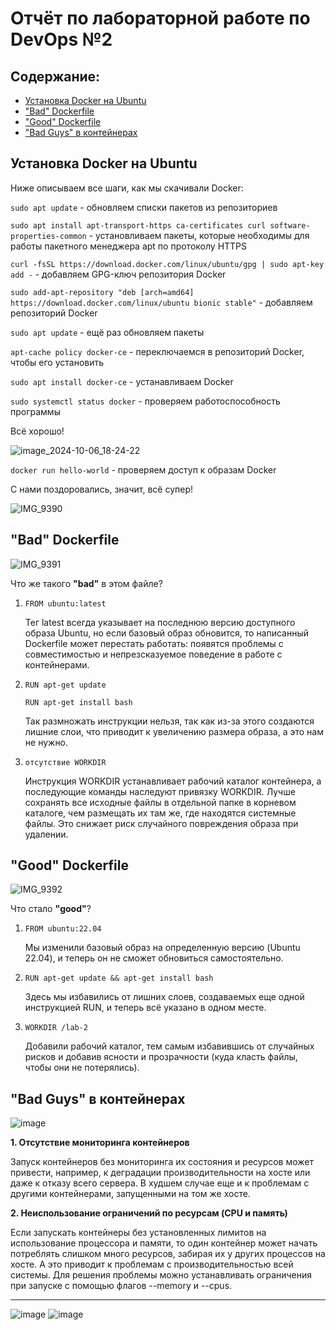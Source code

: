 # Отчёт по лабораторной работе по DevOps №2
## Содержание:
- [Установка Docker на Ubuntu](#установка-docker-на-ubuntu)
- ["Bad" Dockerfile](#bad-dockerfile)
- ["Good" Dockerfile](#good-dockerfile)
- ["Bad Guys" в контейнерах](#bad-guys-в-контейнерах)

## Установка Docker на Ubuntu
Ниже описываем все шаги, как мы скачивали Docker:

`sudo apt update` - обновляем списки пакетов из репозиториев

`sudo apt install apt-transport-https ca-certificates curl software-properties-common` - установливаем пакеты, которые необходимы для работы пакетного менеджера apt по протоколу HTTPS

`curl -fsSL https://download.docker.com/linux/ubuntu/gpg | sudo apt-key add -` - добавляем GPG-ключ репозитория Docker

`sudo add-apt-repository "deb [arch=amd64] https://download.docker.com/linux/ubuntu bionic stable"` - добавляем репозиторий Docker

`sudo apt update` - ещё раз обновляем пакеты

`apt-cache policy docker-ce` - переключаемся в репозиторий Docker, чтобы его установить

`sudo apt install docker-ce` - устанавливаем Docker

`sudo systemctl status docker` - проверяем работоспособность программы

Всё хорошо!

![image_2024-10-06_18-24-22](https://github.com/user-attachments/assets/0efa1b27-76cd-4ab5-8255-02d8abf6e7c2)

`docker run hello-world` - проверяем доступ к образам Docker

С нами поздоровались, значит, всё супер!

![IMG_9390](https://github.com/user-attachments/assets/fe63c78f-46fc-4794-a7cb-63527827c2e1)

## "Bad" Dockerfile
![IMG_9391](https://github.com/user-attachments/assets/6c452e40-1917-4160-ab08-4c5d511bdea9)

Что же такого **"bad"** в этом файле?

1. `FROM ubuntu:latest`
   
   Тег latest всегда указывает на последнюю версию доступного образа Ubuntu, но если базовый образ обновится, то написанный Dockerfile может перестать работать: появятся проблемы с совместимостью и непрезсказуемое поведение в работе с контейнерами.
   
2. `RUN apt-get update`

   `RUN apt-get install bash`

   Так размножать инструкции нельзя, так как из-за этого создаются лишние слои, что приводит к увеличению размера образа, а это нам не нужно.
   
4. `отсутствие WORKDIR`
   
   Инструкция WORKDIR устанавливает рабочий каталог контейнера, а последующие команды наследуют привязку WORKDIR. Лучше сохранять все исходные файлы в отдельной папке в корневом каталоге, чем размещать их там же, где находятся системные файлы. Это снижает риск случайного повреждения образа при удалении.

## "Good" Dockerfile
![IMG_9392](https://github.com/user-attachments/assets/8d00bf7f-2b54-4c22-b84d-b8d3a095f69d)

Что стало **"good"**?

1. `FROM ubuntu:22.04`
   
   Мы изменили базовый образ на определенную версию (Ubuntu 22.04), и теперь он не сможет обновиться самостоятельно.
   
2. `RUN apt-get update && apt-get install bash`

   Здесь мы избавились от лишних слоев, создаваемых еще одной инструкцией RUN, и теперь всё указано в одном месте.
   
3. `WORKDIR /lab-2`
   
   Добавили рабочий каталог, тем самым избавившись от случайных рисков и добавив ясности и прозрачности (куда класть файлы, чтобы они не потерялись).


## "Bad Guys" в контейнерах

![image](https://github.com/user-attachments/assets/66841683-5e5d-4415-94bb-9b1dcc4743af)

**1. Отсутствие мониторинга контейнеров**
   
   Запуск контейнеров без мониторинга их состояния и ресурсов может привести, например, к деградации производительности на хосте или даже к отказу всего сервера. В худшем случае еще и к проблемам с другими контейнерами, запущенными на том же хосте.

**2. Неиспользование ограничений по ресурсам (CPU и память)**
   
   Если запускать контейнеры без установленных лимитов на использование процессора и памяти, то один контейнер может начать потреблять слишком много ресурсов, забирая их у других процессов на хосте. А это приводит к проблемам с производительностью всей системы. Для решения проблемы можно устанавливать ограничения при запуске с помощью флагов --memory и --cpus.

---

![image](https://github.com/user-attachments/assets/6af77ae2-799c-4919-932d-e091090861e3)
![image](https://github.com/user-attachments/assets/95aa0666-c89d-43ea-93e3-c60af059e5c0)

